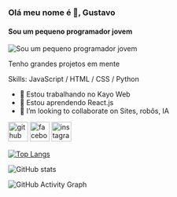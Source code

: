 ### Olá meu nome é 👋, Gustavo
#### Sou um pequeno programador jovem
![Sou um pequeno programador jovem](https://media.discordapp.net/attachments/950859475504496694/952956794131595364/zyro-image.png?width=768&height=432)

Tenho grandes projetos em mente

Skills: JavaScript / HTML / CSS / Python

- 🔭 Estou trabalhando no Kayo Web 
- 🌱 Estou aprendendo React.js 
- 👯 I’m looking to collaborate on Sites, robôs, IA 


[<img src='https://cdn.jsdelivr.net/npm/simple-icons@3.0.1/icons/github.svg' alt='github' height='40'>](https://github.com/gustavorochabr)  [<img src='https://cdn.jsdelivr.net/npm/simple-icons@3.0.1/icons/facebook.svg' alt='facebook' height='40'>](https://www.facebook.com/Gustavo_Barros)  [<img src='https://cdn.jsdelivr.net/npm/simple-icons@3.0.1/icons/instagram.svg' alt='instagram' height='40'>](https://www.instagram.com/gustavorocha_br/)  

[![Top Langs](https://github-readme-stats.vercel.app/api/top-langs/?username=gustavorochabr)](https://github.com/anuraghazra/github-readme-stats)

![GitHub stats](https://github-readme-stats.vercel.app/api?username=gustavorochabr&show_icons=true)  

![GitHub Activity Graph](https://activity-graph.herokuapp.com/graph?username=gustavorochabr)  



